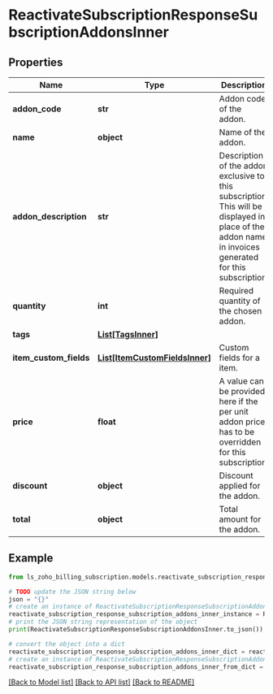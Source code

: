 # ReactivateSubscriptionResponseSubscriptionAddonsInner


## Properties

Name | Type | Description | Notes
------------ | ------------- | ------------- | -------------
**addon_code** | **str** | Addon code of the addon. | [optional] 
**name** | **object** | Name of the addon. | [optional] 
**addon_description** | **str** | Description of the addon exclusive to this subscription. This will be displayed in place of the addon name in invoices generated for this subscription. | [optional] 
**quantity** | **int** | Required quantity of the chosen addon. | [optional] 
**tags** | [**List[TagsInner]**](TagsInner.md) |  | [optional] 
**item_custom_fields** | [**List[ItemCustomFieldsInner]**](ItemCustomFieldsInner.md) | Custom fields for a item. | [optional] 
**price** | **float** | A value can be provided here if the per unit addon price has to be overridden for this subscription. | [optional] 
**discount** | **object** | Discount applied for the addon. | [optional] 
**total** | **object** | Total amount for the addon. | [optional] 

## Example

```python
from ls_zoho_billing_subscription.models.reactivate_subscription_response_subscription_addons_inner import ReactivateSubscriptionResponseSubscriptionAddonsInner

# TODO update the JSON string below
json = "{}"
# create an instance of ReactivateSubscriptionResponseSubscriptionAddonsInner from a JSON string
reactivate_subscription_response_subscription_addons_inner_instance = ReactivateSubscriptionResponseSubscriptionAddonsInner.from_json(json)
# print the JSON string representation of the object
print(ReactivateSubscriptionResponseSubscriptionAddonsInner.to_json())

# convert the object into a dict
reactivate_subscription_response_subscription_addons_inner_dict = reactivate_subscription_response_subscription_addons_inner_instance.to_dict()
# create an instance of ReactivateSubscriptionResponseSubscriptionAddonsInner from a dict
reactivate_subscription_response_subscription_addons_inner_from_dict = ReactivateSubscriptionResponseSubscriptionAddonsInner.from_dict(reactivate_subscription_response_subscription_addons_inner_dict)
```
[[Back to Model list]](../README.md#documentation-for-models) [[Back to API list]](../README.md#documentation-for-api-endpoints) [[Back to README]](../README.md)


